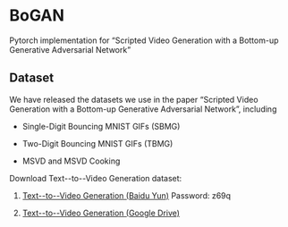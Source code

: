 # BoGAN
Pytorch implementation for “Scripted Video Generation with a Bottom-up Generative Adversarial Network”

## Dataset

We have released the datasets we use in the paper “Scripted Video Generation with a Bottom-up Generative Adversarial Network”, including 

- Single-Digit Bouncing MNIST GIFs (SBMG)

- Two-Digit Bouncing MNIST GIFs (TBMG)

- MSVD and MSVD Cooking

Download Text--to--Video Generation dataset:

1. [Text--to--Video Generation (Baidu Yun)](https://pan.baidu.com/s/1DfiPH5R1i4KDs7htWKaAmg) Password: z69q

2. [Text--to--Video Generation (Google Drive)](https://drive.google.com/drive/folders/1ozFofJ_qEjQ-O9BvOaBj2bDF-oAbvH2n?usp=sharing)
